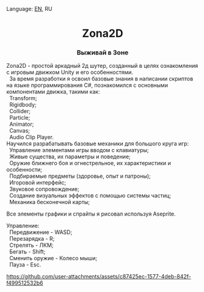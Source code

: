 <p> Language:  <a href ="https://github.com/Avt0r/Zona2D/blob/main/README.md">EN</a>, RU
 </p>
<h1 align = "center">Zona2D</h1>
<h3 align = "center">Выживай в Зоне</h2>

<p>Zona2D - простой аркадный 2д шутер, созданный в целях ознакомления с игровым движком Unity и его особенностями.<br>
&nbsp За время разработки я освоил базовые знания в написании скриптов на языке программирования C#, познакомился с основными компонентами движка, такими как:<br> 
 &nbsp Transform;<br> 
 &nbsp Rigidbody;<br>
 &nbsp Collider;<br>
 &nbsp Particle;<br>
 &nbsp Animator;<br>
 &nbsp Canvas;<br>
 &nbsp Audio Clip Player.<br>
 Научился разрабатывать базовые механики для большого круга игр: <br>
 &nbsp Управление элементами игры вводом с клавиатуры;<br>
 &nbsp Живые существа, их параметры и поведение;<br>
 &nbsp Оружие ближнего боя и огнестрельное, их характеристики и особенности;<br>
 &nbsp Подбираемые предметы (здоровье, опыт и патроны);<br>
 &nbsp Игоровой интерфейс;<br>
 &nbsp Звуковое сопровождение;<br>
 &nbsp Создание визуальных эффектов с помощью системы частиц;<br>
 &nbsp Механика бесконечной карты;<br>

Все элементы графики и спрайты я рисовал используя Aseprite.
<p>

<p>Управление: <br>
 &nbsp Передвижение - WASD;<br>
 &nbsp Перезарядка - R;<br>
 &nbsp Стрелять - ЛКМ;<br>
 &nbsp Бегать - Shift;<br>
 &nbsp Сменить оружие - Колесо мыши;<br>
 &nbsp Пауза - Esc.<br>
</p>

https://github.com/user-attachments/assets/c87425ec-1577-4deb-842f-f499512532b6
